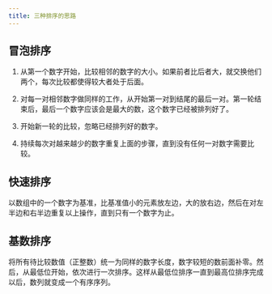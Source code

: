 ```yaml
---
title: 三种排序的思路
---
```


## 冒泡排序

1. 从第一个数字开始，比较相邻的数字的大小。如果前者比后者大，就交换他们两个，每次比较都使得较大者处于后面。

2. 对每一对相邻数字做同样的工作，从开始第一对到结尾的最后一对。第一轮结束后，最后一个数字应该会是最大的数，这个数字已经被排列好了。

3. 开始新一轮的比较，忽略已经排列好的数字。

4. 持续每次对越来越少的数字重复上面的步骤，直到没有任何一对数字需要比较。

## 快速排序

以数组中的一个数字为基准，比基准值小的元素放左边，大的放右边，然后在对左半边和右半边重复以上操作，直到只有一个数字为止。

## 基数排序

将所有待比较数值（正整数）统一为同样的数字长度，数字较短的数前面补零。然后，从最低位开始，依次进行一次排序。这样从最低位排序一直到最高位排序完成以后，数列就变成一个有序序列。